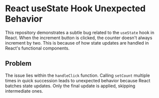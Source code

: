 # React useState Hook Unexpected Behavior

This repository demonstrates a subtle bug related to the `useState` hook in React. When the increment button is clicked, the counter doesn't always increment by two.  This is because of how state updates are handled in React's functional components. 

## Problem
The issue lies within the `handleClick` function. Calling `setCount` multiple times in quick succession leads to unexpected behavior because React batches state updates.  Only the final update is applied, skipping intermediate ones.